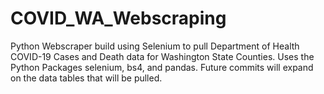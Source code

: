 # COVID_WA_Webscraping
Python Webscraper build using Selenium to pull Department of Health COVID-19 Cases and Death data for Washington State Counties.
Uses the Python Packages selenium, bs4, and pandas. Future commits will expand on the data tables that will be pulled.
